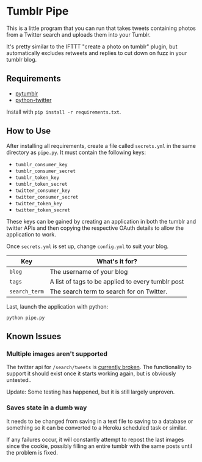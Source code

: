 # Tumblr Pipe
This is a little program that you can run that takes tweets containing photos from a Twitter search and uploads them into your Tumblr.

It's pretty similar to the IFTTT "create a photo on tumblr" plugin, but automatically excludes retweets and replies to cut down on fuzz in your tumblr blog.

## Requirements
 * [pytumblr](https://github.com/tumblr/pytumblr)
 * [python-twitter](https://github.com/bear/python-twitter)

Install with `pip install -r requirements.txt`.

## How to Use
After installing all requirements, create a file called `secrets.yml` in the same directory as `pipe.py`. It must contain the following keys:
 * `tumblr_consumer_key`
 * `tumblr_consumer_secret`
 * `tumblr_token_key`
 * `tumblr_token_secret`
 * `twitter_consumer_key`
 * `twitter_consumer_secret`
 * `twitter_token_key`
 * `twitter_token_secret`

These keys can be gained by creating an application in both the tumblr and twitter APIs and then copying the respective OAuth details to allow the application to work.

Once `secrets.yml` is set up, change `config.yml` to suit your blog.

|Key              | What's it for?                   |
|---              | ---                              |
|`blog`		  | The username of your blog        |
|`tags`           | A list of tags to be applied to every tumblr post |
|`search_term`    | The search term to search for on Twitter. |

Last, launch the application with python:
```
python pipe.py
```

## Known Issues
### Multiple images aren't supported
The twitter api for `/search/tweets` is [currently broken](https://twittercommunity.com/t/search-tweets-endpoint-and-extended-entities/31655). The functionality to support it should exist once it starts working again, but is obviously untested..

Update: Some testing has happened, but it is still largely unproven.

### Saves state in a dumb way
It needs to be changed from saving in a text file to saving to a database or something so it can be converted to a Heroku scheduled task or similar.

If any failures occur, it will constantly attempt to repost the last images since the cookie, possibly filling an entire tumblr with the same posts until the problem is fixed.
